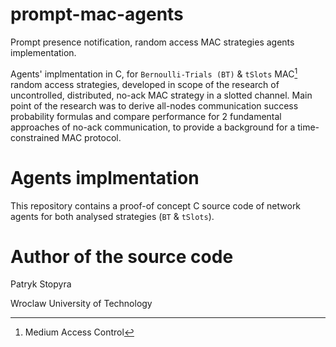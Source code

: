 # prompt-mac-agents
Prompt presence notification, random access MAC strategies agents implementation.

Agents' implmentation in C, for `Bernoulli-Trials (BT)` & `tSlots` MAC[^1] random access strategies, developed in scope of the research of uncontrolled, distributed, no-ack MAC strategy in a slotted channel. Main point of the research was to derive all-nodes communication success probability formulas and compare performance for 2 fundamental approaches of no-ack communication, to provide a background for a time-constrained MAC protocol.

# Agents implmentation
This repository contains a proof-of concept C source code of network agents for both analysed strategies (`BT` & `tSlots`).

# Author of the source code
Patryk Stopyra

Wroclaw University of Technology

[^1]: Medium Access Control
